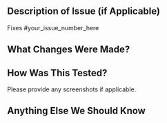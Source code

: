 ## Description of Issue (if Applicable)

Fixes #your_issue_number_here

## What Changes Were Made?

## How Was This Tested?

Please provide any screenshots if applicable.

## Anything Else We Should Know 

